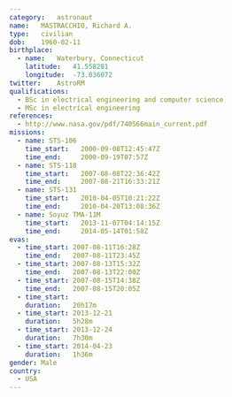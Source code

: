 ```yaml
---
category:	astronaut
name:	MASTRACCHIO, Richard A.
type:	civilian
dob:	1960-02-11
birthplace:
  - name:	Waterbury, Connecticut
    latitude:	41.558281
    longitude:	-73.036072
twitter:	AstroRM
qualifications:
  - BSc in electrical engineering and computer science
  - MSc in electrical engineering
references:
  - http://www.nasa.gov/pdf/740566main_current.pdf
missions:
  - name: STS-106
    time_start:   2000-09-08T12:45:47Z
    time_end:     2000-09-19T07:57Z
  - name: STS-118
    time_start:   2007-08-08T22:36:42Z
    time_end:     2007-08-21T16:33:21Z
  - name: STS-131
    time_start:   2010-04-05T10:21:22Z
    time_end:     2010-04-20T13:08:36Z
  - name: Soyuz TMA-11M
    time_start:   2013-11-07T04:14:15Z
    time_end:     2014-05-14T01:58Z
evas:
  - time_start: 2007-08-11T16:28Z
    time_end:   2007-08-11T23:45Z
  - time_start: 2007-08-13T15:32Z
    time_end:   2007-08-13T22:00Z
  - time_start: 2007-08-15T14:38Z
    time_end:   2007-08-15T20:05Z
  - time_start: 
    duration:   20h17m
  - time_start: 2013-12-21
    duration:   5h28m
  - time_start: 2013-12-24
    duration:   7h30m
  - time_start: 2014-04-23
    duration:   1h36m
gender:	Male
country:
  - USA
---
```

